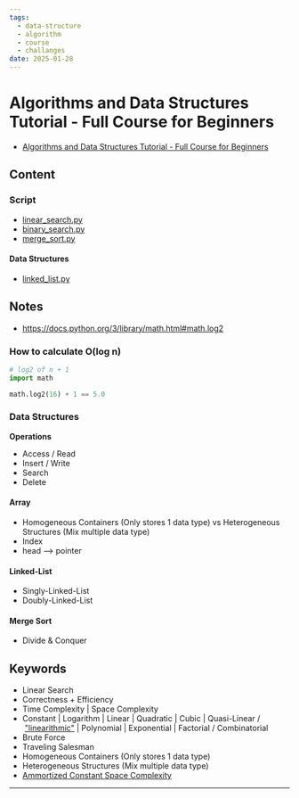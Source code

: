 ```yaml
---
tags:
  - data-structure
  - algorithm
  - course
  - challanges
date: 2025-01-28
---
```

Algorithms and Data Structures Tutorial - Full Course for Beginners
=========

* [Algorithms and Data Structures Tutorial - Full Course for Beginners](https://www.youtube.com/watch?v=8hly31xKli0)

Content
---------------

### Script

* [linear_search.py](./src/linear_search/linear_search.py)
* [binary_search.py](./src/binary_search/binary_search.py)
* [merge_sort.py](./src/merge_sort/merge_sort.py)

#### Data Structures

* [linked_list.py](./src/data_structures/linked_list.py)

Notes
-----------

* https://docs.python.org/3/library/math.html#math.log2

### How to calculate O(log n)

```python
# log2 of n + 1
import math

math.log2(16) + 1 == 5.0
```
### Data Structures

**Operations**

* Access / Read
* Insert / Write
* Search
* Delete
#### Array

* Homogeneous Containers (Only stores 1 data type) vs Heterogeneous Structures (Mix multiple data type)
* Index
* head --> pointer 

#### Linked-List

* Singly-Linked-List
* Doubly-Linked-List

#### Merge Sort

* Divide & Conquer

Keywords
-----------------

* Linear Search
* Correctness + Efficiency 
* Time Complexity | Space Complexity
* Constant | Logarithm | Linear | Quadratic | Cubic | Quasi-Linear /  ["linearithmic"](http://en.wikipedia.org/wiki/Time_complexity#Linearithmic.2Fquasilinear_time) | Polynomial | Exponential | Factorial / Combinatorial  
* Brute Force
* Traveling Salesman
* Homogeneous Containers (Only stores 1 data type)
* Heterogeneous Structures (Mix multiple data type)
* [Ammortized Constant Space Complexity](https://stackoverflow.com/questions/200384/what-is-constant-amortized-time)


****